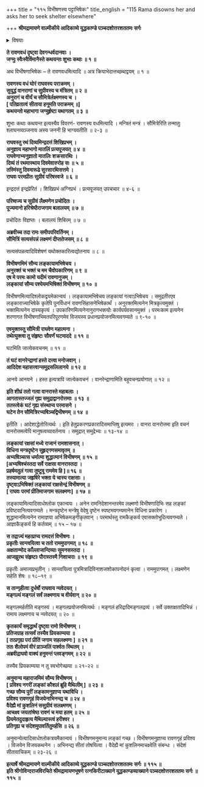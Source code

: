 +++
title = "११५ विभीषणस्य पट्टाभिषेकः"
title_english = "115 Rama disowns her and asks her to seek shelter elsewhere"

+++
**श्रीमद्रामायणे वाल्मीकीये आदिकाव्ये युद्धकाण्डे पञ्चदशोत्तरशततमः सर्गः**


<details><summary>विषयाः</summary>

लक्ष्मणेन रामाज्ञया विभीषणस्यलङ्काराज्येऽभिषेचनम् ॥ १ ॥ रामेण मैथिलींप्रति निजविजयकुशलनिवेदनाय हनुमत्प्रेषणम् ॥ २ ॥

</details>




**ते रावणवधं दृष्ट्वा देवगन्धर्वदानवाः ।  
जग्मुः स्वैःस्वैर्विमानैस्ते कथयन्तः शुभाः कथाः ॥ १ ॥**

अथ विभीषणाभिषेकः – ते रावणवधमित्यादि ॥ अत्र क्रियाभेदात्तच्छब्दद्वयम् ॥ १ ॥



**रावणस्य वधं घोरं राघवस्य पराक्रमम् ।  
सुयुद्धं वानराणां च सुग्रीवस्य च मंत्रितम् ॥ २ ॥  
अनुरागं च वीर्यं च सौमित्रेर्लक्ष्मणस्य च ।  
\[ पतिव्रतात्वं सीताया हनूमति पराक्रमम् ॥\]  
कथयन्तो महाभागा जग्मुर्हृष्टा यथागतम् ॥ ३ ॥**

शुभाः कथाः कथयन्त इत्यस्यैव विवरणं- रावणस्य वधमित्यादि । मन्त्रितं मन्त्रं । सौमित्रेरिति तन्मातुः श्लाघनव्यञ्जनाय अस्य जननी हि भाग्यवतीति ॥ २-३ ॥



**राघवस्तु रथं दिव्यमिन्द्रदत्तं शिखिप्रभम् ।  
अनुज्ञाय महाभागो मातलिं प्रत्यपूजयत् ॥ ४ ॥  
राघवेणाभ्यनुज्ञातो मातलिः शक्रसारथिः ।  
दिव्यं तं रथमास्थाय दिवमेवारुरोह सः ॥ ५ ॥  
तस्मिंस्तु दिवमारूढे सुरसारथिसत्तमे ।  
राघवः परमप्रीतः सुग्रीवं परिषस्वजे ॥ ६ ॥**

इन्द्रदत्तं इन्द्रप्रेरितं । शिखिप्रभं अग्निप्रभं । प्रत्यपूजयत् उपचचार ॥ ४-६ ॥



**परिष्वज्य च सुग्रीवं लैक्ष्मणेन प्रचोदितः ।  
पूज्यमानो हरिश्रेष्ठैराजगाम बलालयम् ॥ ७ ॥**

प्रचोदितः विज्ञप्तः । बलालयं शिबिरम् ॥ ७ ॥



**अब्रवीच्च तदा रामः समीपपरिवर्तिनम् ।  
सौमित्रिं सत्यसंपन्नं लक्ष्मणं दीप्ततेजसम् ॥ ८ ॥**

सत्यसंपन्नत्वादिविशेषणं यथोक्तकारित्वद्योतनाय ॥ ८ ॥



**विभीषणमिमं सौम्य लङ्कायामभिषेचय ।  
अनुरक्तं च भक्तं च मम चैवोपकारिणम् ॥ ९ ॥  
एष मे परमः कामो यदीमं रावणानुजम् ।  
लङ्कायां सौम्य पश्येयमभिषिक्तं विभीषणम् ॥ १० ॥**

विभीषणमित्यादिश्लोकद्वयमेकान्वयं । लङ्कायामभिषेचय लङ्कायां गत्वाऽभिषेचय । समुद्रतीरएव लङ्काराज्याभिषेके कृतेपि पुनर्विधानं रावणसिंहासनेभिषेकार्थं । अनुरक्तमित्यनेन मित्रकृत्यमुक्तं । भक्तमित्यनेन दास्यकृत्यं । उपकारिणमित्यनेनानुरागभक्त्योः कार्यपर्यवसानमुक्तं । परमःकाम इत्यनेन शरणागत विभीषणाभिमतपरिपूरणमेव विजयस्य प्रधानप्रयोजनमित्यवगम्यते ॥ ९-१० ॥



**एवमुक्तस्तु सौमित्री राघवेण महात्मना ।  
तथेत्युक्त्वा तु संहृष्टः सौवर्णं घटमाददे ॥ ११ ॥**

घटमिति जात्येकवचनम् ॥ ११ ॥



**तं घटं वानरेन्द्राणां हस्ते दत्त्वा मनोजवान् ।  
आदिदेश महासत्त्वान्समुद्रसलिलानये ॥ १२ ॥**

आनये आनयने । हस्त इत्यत्रापि जात्येकवचनं । वानरेन्द्राणामिति बहुवचनप्रयोगात् ॥ १२ ॥



**इति शीघ्रं ततो गत्वा वानरास्ते महाबलाः ।  
आगतास्तज्जलं गृह्य समुद्राद्वानरोत्तमाः ॥ १३ ॥  
ततस्त्वेकं घटं गृह्य संस्थाप्य परमासने ।  
घटेन तेन सौमित्रिरभ्यषिञ्चद्विभीषणम् ॥ १४ ॥**

इतीति । आदेशाद्धेतोरित्यर्थः । इति हेतुप्रकरणप्रकारादिसमाप्तिषु इत्यमरः । वानरा वानरोत्तमा इति वचनं वानरोत्तमत्वेपि मानुषत्वव्यावर्तनाय । समुद्रात् समुद्रेभ्यः ॥ १३-१४ ॥



**लङ्कायां रक्षसां मध्ये राजानं रामशासनात् ।  
विधिना मन्त्रदृष्टेन सुहृद्गणसमावृतम् ॥  
अभ्यषिञ्चत्स धर्मात्मा शुद्धात्मानं विभीषणम् ॥ १५ ॥  
\[अभ्यषिश्चंस्तदा सर्वे राक्षसा वानरास्तदा ।  
प्रहर्षमतुलं गत्वा तुष्टुवू राममेव हि \]॥ १६ ॥  
तस्यामात्या जहृषिरे भक्ता ये चास्य राक्षसाः ।  
दृष्ट्वाऽभिषिक्तं लङ्कायां राक्षसेन्द्रं विभीषणम् ॥  
\[ राघवः परमां प्रीतिमाजगाम सलक्ष्मणः\] ॥ १७ ॥**

लङ्कायामित्यादिसार्धश्लोक एकान्वयः । अनेन रामनिदेशानन्तरमेव लक्ष्मणो विभीषणादिभिः सह लङ्कां प्रविष्टवानित्यवगम्यते । मन्त्रदृष्टेन मन्त्रेषु वेदेषु दृष्टेन स्पष्टमवगम्यमानेन विधिना प्रकारेण । शुद्धामानमित्यनेन रामाज्ञया अभिषेकमङ्गीकृतवान् । परमार्थस्तु रामकैङ्कर्य एवासक्तोभूदित्यवगम्यते । आज्ञाकैङ्कर्य हि कर्तव्यम् ॥ १५ – १७ ॥



**स तद्राज्यं महत्प्राप्य रामदत्तं विभीषणः ।  
प्रकृतीः सान्त्वयित्वा च ततो राममुपागमत् ॥ १८ ॥  
अक्षतान्मोद काँल्लाजान्दिव्याः सुमनसस्तदा ।  
आजह्नुरथ संहृष्टाः पौरास्तस्मै निशाचराः ॥ १९ ॥**

प्रकृतीः अमात्यप्रभृतीन् । सान्त्वयित्वा पुत्रमित्रादिविनाशजशोकापनोदनं कृत्वा । राममुपागमत् । लक्ष्मणेन सहेति शेषः ॥ १८–१९ ॥



**स तान्गृहीत्वा दुर्धर्षो राघवाय न्यवेदयत् ।  
मङ्गल्यं मङ्गलं सर्वं लक्ष्मणाय च वीर्यवान् ॥ २० ॥**

मङ्गलमर्हतीति मङ्गस्यं । मङ्गलप्रयोजनमित्यर्थः । मङ्गलं हरिद्रादिमङ्गलद्रव्यं । सर्वे उक्ताक्षतादिभिन्नं । रामाय लक्ष्मणाय च न्यवेदयत् ॥ २० ॥



**कृतकार्यं समृद्धार्थं दृष्ट्वा रामो विभीषणम् ।  
प्रतिजग्राह तत्सर्वं तस्यैव प्रियकाम्यया ॥  
\[ तत्प्रगृह्य परां प्रीतिं जगाम सहलक्ष्मणः \] ॥ २१ ॥  
ततः शैलोपमं वीरं प्राञ्जलिं पार्श्वतः स्थितम् ।  
अब्रवीद्राघवो वाक्यं हनुमन्तं प्लवङ्गमम् ॥ २२ ॥**

तस्यैव प्रियकाम्यया न तु स्वभोगेच्छया ॥ २१-२२ ॥



**अनुमान्य महाराजमिमं सौम्य विभीषणम् ।  
\[ प्रविश्य नगरीं लङ्कां कौशलं ब्रूहि मैथिलीम् \] ॥ २३ ॥  
गच्छ सौम्य पुरीं लङ्कामनुज्ञाप्य यथाविधि ।  
प्रविश्य रावणगृहं विजयेनाभिनन्द्य च ॥ २४ ॥  
वैदेह्यै मां कुशलिनं ससुग्रीवं सलक्ष्मणम् ।  
आचक्ष्व जयतांश्रेष्ठ रावणं च मया हतम् ॥ २५ ॥  
प्रियमेतदुदाहृत्य मैथिल्यास्त्वं हरीश्वर ।  
प्रतिगृह्य च संदेशमुपावर्तितुमर्हसि ॥ २६ ॥**

अनुमान्येत्यादिसार्धश्लोकत्रयमैकान्वयं । विभीषणमनुमान्य लङ्कां गच्छ । विभीषणमनुज्ञाप्य रावणगृहं प्रविश्य । विजयेन विजयकथनेन । अभिनन्द्य सीतां तोषयित्वा । वैदेह्यै मां कुशलिनमाचक्ष्वेति संबन्धः । संदेशं सीतावाचिकम् ॥ २३-२६ ॥



**इत्यार्षे श्रीमद्रामायणे वाल्मीकीये आदिकाव्ये युद्धकाण्डे पञ्चदशोत्तरशततमः सर्गः ॥ ११५ ॥  
इति श्रीगोविन्दराजविरचिते श्रीमद्रामायणभूषणे रत्नकिरीटाख्याने युद्धकाण्डव्याख्याने पञ्चदशोत्तरशततमः सर्गः ॥ ११५ ॥**
